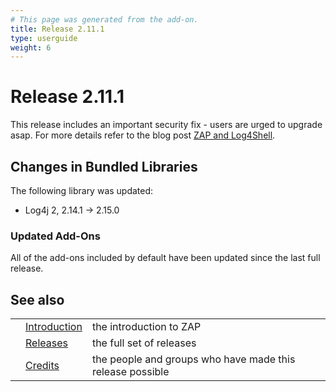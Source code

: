 ```yaml
---
# This page was generated from the add-on.
title: Release 2.11.1
type: userguide
weight: 6
---
```


# Release 2.11.1


This release includes an important security fix - users are urged to upgrade asap.
For more details refer to the blog post [ZAP and Log4Shell](/blog/2021-12-10-zap-and-log4shell/).

## Changes in Bundled Libraries

The following library was updated:

* Log4j 2, 2.14.1 → 2.15.0

### Updated Add-Ons

All of the add-ons included by default have been updated since the last full release.

## See also

|   |                                     |                                                           |
|---|-------------------------------------|-----------------------------------------------------------|
|   | [Introduction](/docs/desktop/)      | the introduction to ZAP                                   |
|   | [Releases](/docs/desktop/releases/) | the full set of releases                                  |
|   | [Credits](/docs/desktop/credits/)   | the people and groups who have made this release possible |
